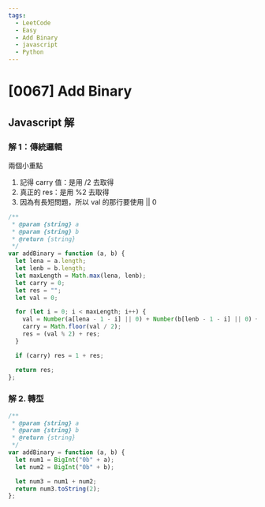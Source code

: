 ```yaml
---
tags:
  - LeetCode
  - Easy
  - Add Binary
  - javascript
  - Python
---
```


# [0067] Add Binary

## Javascript 解

### 解 1：傳統邏輯

兩個小重點

1. 記得 carry 值：是用 /2 去取得
2. 真正的 res：是用 %2 去取得
3. 因為有長短問題，所以 val 的那行要使用 || 0

```javascript
/**
 * @param {string} a
 * @param {string} b
 * @return {string}
 */
var addBinary = function (a, b) {
  let lena = a.length;
  let lenb = b.length;
  let maxLength = Math.max(lena, lenb);
  let carry = 0;
  let res = "";
  let val = 0;

  for (let i = 0; i < maxLength; i++) {
    val = Number(a[lena - 1 - i] || 0) + Number(b[lenb - 1 - i] || 0) + carry;
    carry = Math.floor(val / 2);
    res = (val % 2) + res;
  }

  if (carry) res = 1 + res;

  return res;
};
```

### 解 2. 轉型

```javascript
/**
 * @param {string} a
 * @param {string} b
 * @return {string}
 */
var addBinary = function (a, b) {
  let num1 = BigInt("0b" + a);
  let num2 = BigInt("0b" + b);

  let num3 = num1 + num2;
  return num3.toString(2);
};
```
